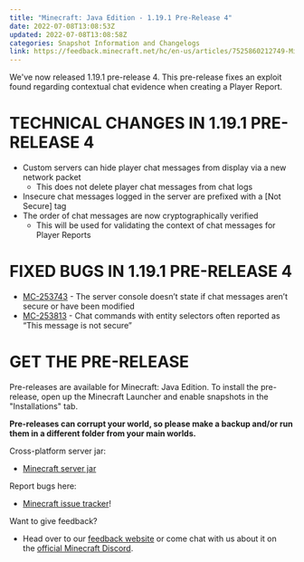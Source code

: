 ```yaml
---
title: "Minecraft: Java Edition - 1.19.1 Pre-Release 4"
date: 2022-07-08T13:08:53Z
updated: 2022-07-08T13:08:58Z
categories: Snapshot Information and Changelogs
link: https://feedback.minecraft.net/hc/en-us/articles/7525860212749-Minecraft-Java-Edition-1-19-1-Pre-Release-4
---
```


We've now released 1.19.1 pre-release 4. This pre-release fixes an exploit found regarding contextual chat evidence when creating a Player Report.

# TECHNICAL CHANGES IN 1.19.1 PRE-RELEASE 4

- Custom servers can hide player chat messages from display via a new network packet
  - This does not delete player chat messages from chat logs
- Insecure chat messages logged in the server are prefixed with a \[Not Secure\] tag
- The order of chat messages are now cryptographically verified
  - This will be used for validating the context of chat messages for Player Reports

# FIXED BUGS IN 1.19.1 PRE-RELEASE 4

- [MC-253743](https://bugs.mojang.com/browse/MC-253743) - The server console doesn’t state if chat messages aren’t secure or have been modified
- [MC-253813](https://bugs.mojang.com/browse/MC-253813) - Chat commands with entity selectors often reported as “This message is not secure”

# GET THE PRE-RELEASE

Pre-releases are available for Minecraft: Java Edition. To install the pre-release, open up the Minecraft Launcher and enable snapshots in the "Installations" tab.

**Pre-releases can corrupt your world, so please make a backup and/or run them in a different folder from your main worlds.**

Cross-platform server jar:

- [Minecraft server jar](https://piston-data.mojang.com/v1/objects/0f7f0c876024d0a84cb50547f72fe81dbfbfdb19/server.jar)

Report bugs here:

- [Minecraft issue tracker](https://aka.ms/snapshotbugs?ref=blog)!

Want to give feedback?

- Head over to our [feedback website](https://aka.ms/snapshotfeedback) or come chat with us about it on the [official Minecraft Discord](https://discordapp.com/invite/minecraft).

